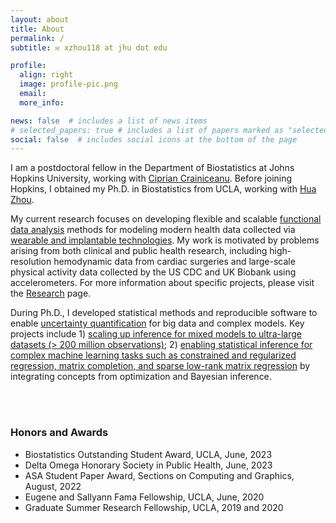 ```yaml
---
layout: about
title: About
permalink: /
subtitle: ✉️ xzhou118 at jhu dot edu

profile:
  align: right
  image: profile-pic.png
  email:
  more_info: 

news: false  # includes a list of news items
# selected_papers: true # includes a list of papers marked as "selected={true}"
social: false  # includes social icons at the bottom of the page
---
```

I am a postdoctoral fellow in the Department of Biostatistics at Johns Hopkins University, working with [Ciprian Crainiceanu](http://www.ciprianstats.org). Before joining Hopkins, I obtained my Ph.D. in Biostatistics from UCLA, working with [Hua Zhou](https://ph.ucla.edu/about/faculty-staff-directory/hua-zhou). 

My current research focuses on developing flexible and scalable <ins>functional data analysis</ins> methods for modeling modern health data collected via <ins>wearable and implantable technologies</ins>. My work is motivated by problems arising from both clinical and public health research, including high-resolution hemodynamic data from cardiac surgeries and large-scale physical activity data collected by the US CDC and UK Biobank using accelerometers. For more information about specific projects, please visit the [Research](/research/) page.

During Ph.D., I developed statistical methods and reproducible software to enable <ins>uncertainty quantification</ins> for big data and complex models. Key projects include 1) [scaling up inference for mixed models to ultra-large datasets (> 200 million observations)](https://onlinelibrary.wiley.com/doi/10.1002/sam.11563?af=R); 2) [enabling statistical inference for complex machine learning tasks such as constrained and regularized regression, matrix completion, and sparse low-rank matrix regression](https://www.tandfonline.com/doi/full/10.1080/00031305.2024.2308821) by integrating concepts from optimization and Bayesian inference.

<!-- In my free time, I enjoy playing soccer, reading the [Three Hundred Tang Poems](https://en.wikipedia.org/wiki/Three_Hundred_Tang_Poems), and exploring music from around the world.  -->

<!-- I am also the founder and co-host of the Two Nearest Neighbors podcast (link to: [Spotify](https://open.spotify.com/show/3EoHTgSLU5l1qZfZB3nwwK), [Apple Podcast](https://podcasts.apple.com/us/podcast/two-nearest-neighbors/id1600839339)) with [Nicholas Marco](https://ndmarco.github.io), where we talk to professors about current topics in statistics, machine learning, and big data. -->
 

<br>
<br>

### Honors and Awards
- Biostatistics Outstanding Student Award, UCLA, June, 2023
- Delta Omega Honorary Society in Public Health, June, 2023
- ASA Student Paper Award, 	Sections on Computing and Graphics, August, 2022
- Eugene and Sallyann Fama Fellowship, UCLA, June, 2020
- Graduate Summer Research Fellowship, UCLA, 2019 and 2020